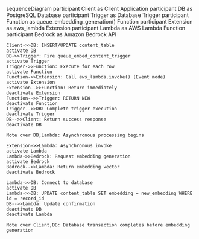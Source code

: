 sequenceDiagram
    participant Client as Client Application
    participant DB as PostgreSQL Database
    participant Trigger as Database Trigger
    participant Function as queue_embedding_generation() Function
    participant Extension as aws_lambda Extension
    participant Lambda as AWS Lambda Function
    participant Bedrock as Amazon Bedrock API

    Client->>DB: INSERT/UPDATE content_table
    activate DB
    DB->>Trigger: Fire queue_embed_content_trigger
    activate Trigger
    Trigger->>Function: Execute for each row
    activate Function
    Function->>Extension: Call aws_lambda.invoke() (Event mode)
    activate Extension
    Extension-->>Function: Return immediately
    deactivate Extension
    Function-->>Trigger: RETURN NEW
    deactivate Function
    Trigger-->>DB: Complete trigger execution
    deactivate Trigger
    DB-->>Client: Return success response
    deactivate DB
    
    Note over DB,Lambda: Asynchronous processing begins
    
    Extension->>Lambda: Asynchronous invoke
    activate Lambda
    Lambda->>Bedrock: Request embedding generation
    activate Bedrock
    Bedrock-->>Lambda: Return embedding vector
    deactivate Bedrock
    
    Lambda->>DB: Connect to database
    activate DB
    Lambda->>DB: UPDATE content_table SET embedding = new_embedding WHERE id = record_id
    DB-->>Lambda: Update confirmation
    deactivate DB
    deactivate Lambda
    
    Note over Client,DB: Database transaction completes before embedding generation